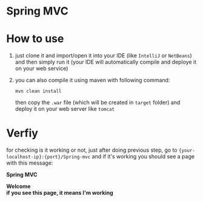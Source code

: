 # Spring MVC 



# How to use 

1. just clone it and import/open it into your IDE (like `IntelliJ` or `NetBeans`) and then simply run it (your IDE will automatically compile and deploye it on your web service) 

2. you can also compile it using maven with following command:

   ```
   mvn clean install
   ```

   then copy the `.war` file (which will be created in `target` folder) and deploy it on your web server like `tomcat` 

# Verfiy

for checking is it working or not, just after doing previous step, go to `{your-localhost-ip}:{port}/Spring-mvc` and if it's working you should see a page with this message:

**Spring MVC**

**Welcome<br>if you see this page, it means I'm working**
